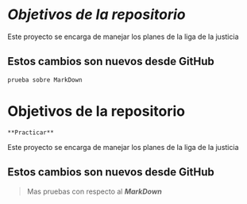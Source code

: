 # ***Objetivos de la repositorio***

Este proyecto se encarga de manejar los planes de la liga de la justicia

## Estos cambios son nuevos desde GitHub
    prueba sobre MarkDown
# Objetivos de la repositorio
    **Practicar**
    
Este proyecto se encarga de manejar los planes de la liga de la justicia

## Estos cambios son nuevos desde GitHub
  > Mas pruebas con respecto al ***MarkDown***
